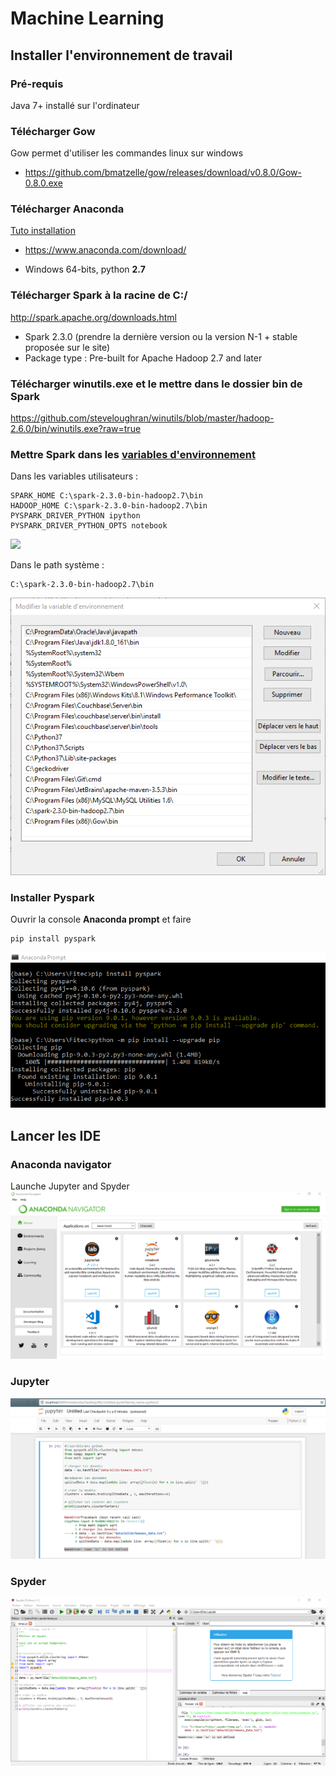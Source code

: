 # Machine Learning

## Installer l'environnement de travail

### Pré-requis 
Java 7+ installé sur l'ordinateur

### Télécharger Gow
Gow permet d'utiliser les commandes linux sur windows
- https://github.com/bmatzelle/gow/releases/download/v0.8.0/Gow-0.8.0.exe

### Télécharger Anaconda 

[Tuto installation](https://medium.com/@GalarnykMichael/install-python-on-windows-anaconda-c63c7c3d1444)

- https://www.anaconda.com/download/ 

- Windows 64-bits, python **2.7**

### Télécharger Spark à la racine de C:/
http://spark.apache.org/downloads.html 
- Spark 2.3.0 (prendre la dernière version ou la version N-1 + stable proposée sur le site)
- Package type : Pre-built for Apache Hadoop 2.7 and later

### Télécharger winutils.exe et le mettre dans le dossier bin de Spark
https://github.com/steveloughran/winutils/blob/master/hadoop-2.6.0/bin/winutils.exe?raw=true

### Mettre Spark dans les [variables d'environnement](https://ss64.com/nt/set.html)
Dans les variables utilisateurs :
```
SPARK_HOME C:\spark-2.3.0-bin-hadoop2.7\bin
HADOOP_HOME C:\spark-2.3.0-bin-hadoop2.7\bin
PYSPARK_DRIVER_PYTHON ipython
PYSPARK_DRIVER_PYTHON_OPTS notebook
```
![](https://github.com/ctith/MachineLearning/blob/master/ml_screenshot/2018-04-03%2015_02_30-Variables%20d%E2%80%99environnement.png)

Dans le path système : 
```
C:\spark-2.3.0-bin-hadoop2.7\bin
```
![](https://github.com/ctith/MachineLearning/blob/master/ml_screenshot/2018-04-03%2015_02_46-Modifier%20la%20variable%20d'environnement.png)

### Installer Pyspark
Ouvrir la console **Anaconda prompt** et faire
```
pip install pyspark
```
![](https://github.com/ctith/MachineLearning/blob/master/ml_screenshot/2018-04-03%2015_00_53-Anaconda%20Prompt.png)

## Lancer les IDE

### Anaconda navigator
Launche Jupyter and Spyder
![](https://github.com/ctith/MachineLearning/blob/master/ml_screenshot/2018-04-03%2015_24_50-ctith_MachineLearning_%20PySpark.png)

### Jupyter
![](https://github.com/ctith/MachineLearning/blob/master/ml_screenshot/2018-04-03%2015_23_03-Untitled.png)

### Spyder
![](https://github.com/ctith/MachineLearning/blob/master/ml_screenshot/2018-04-03%2015_24_06-Python%20Programming%20Guide%20-%20Spark%200.9.1%20Documentation.png)
